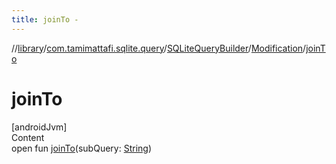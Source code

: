 ```yaml
---
title: joinTo -
---
```

//[library](../../../index.md)/[com.tamimattafi.sqlite.query](../../index.md)/[SQLiteQueryBuilder](../index.md)/[Modification](index.md)/[joinTo](join-to.md)



# joinTo  
[androidJvm]  
Content  
open fun [joinTo](join-to.md)(subQuery: [String](https://kotlinlang.org/api/latest/jvm/stdlib/kotlin/-string/index.html))  



